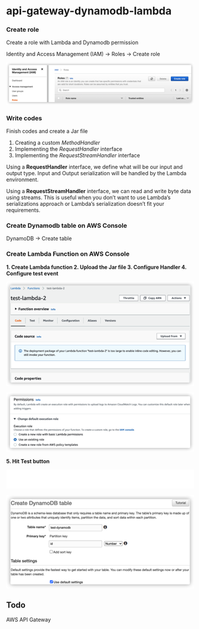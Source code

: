 
# api-gateway-dynamodb-lambda


###  Create role 

Create a role with Lambda and Dynamodb permission

Identity and Access Management (IAM) -> Roles -> Create role

![enter image description here](https://github.com/vikki-xiaohua/AWS-series-api-gateway-dynamodb-lambda/blob/main/image/iam-role.png)

###  Write codes

Finish codes and create a Jar file

1.  Creating a custom  _MethodHandler_
2.  Implementing the  _RequestHandler_  interface
3.  Implementing the  _RequestStreamHandler_  interface

Using a **RequestHandler** interface, we define what will be our input and output type. Input and Output serialization will be handled by the Lambda environment.

Using a **RequestStreamHandler** interface, we can read and write byte data using streams. This is useful when you don’t want to use Lambda’s serializations approach or Lambda’s serialization doesn’t fit your requirements.

###  Create  Dynamodb table on AWS Console

DynamoDB -> Create table

### Create Lambda Function on AWS Console

 **1. Create Lambda function 
 2. Upload the Jar file
 3.  Configure Handler
 4. Configure test event**

![enter image description here](https://github.com/vikki-xiaohua/AWS-series-api-gateway-dynamodb-lambda/blob/main/image/lambda-1.png)

![enter image description here](https://github.com/vikki-xiaohua/AWS-series-api-gateway-dynamodb-lambda/blob/main/image/role-2.png)

**5. Hit Test button**

![enter image description here](https://github.com/vikki-xiaohua/AWS-series-api-gateway-dynamodb-lambda/blob/main/image/test-1.png)

![enter image description here](https://github.com/vikki-xiaohua/AWS-series-api-gateway-dynamodb-lambda/blob/main/image/dynamodb-1.png)

## Todo 

AWS API Gateway
